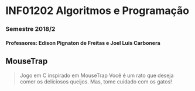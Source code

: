 # INF01202 Algoritmos e Programação
### Semestre 2018/2
#### **Professores:** Edison Pignaton de Freitas e  Joel Luis Carbonera

## MouseTrap
> Jogo em C inspirado em MouseTrap
> Você é um rato que deseja comer os deliciosos queijos. Mas, tome cuidado com os gatos!
